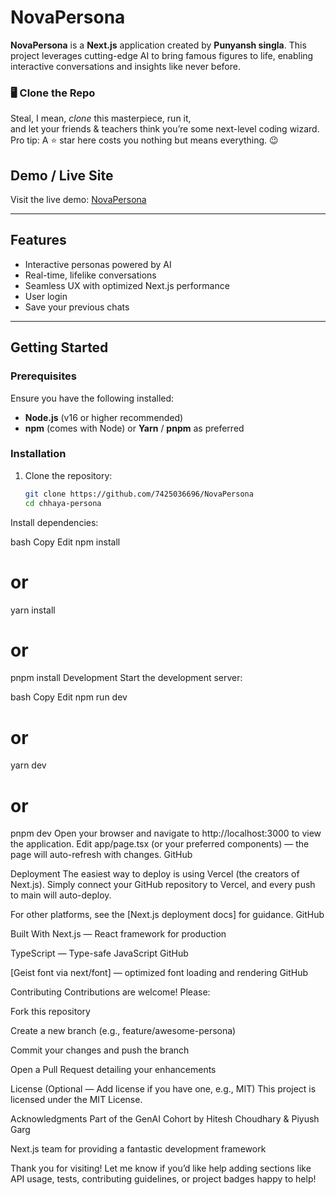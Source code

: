# NovaPersona

**NovaPersona** is a **Next.js** application created by **Punyansh singla**. This project leverages cutting-edge AI to bring famous figures to life, enabling interactive conversations and insights like never before.

### 🖥️ Clone the Repo

Steal, I mean, *clone* this masterpiece, run it,  
and let your friends & teachers think you’re some next-level coding wizard.  
Pro tip: A ⭐ star here costs you nothing but means everything. 😉

## Demo / Live Site

Visit the live demo: [NovaPersona](https://iwilladdit/)

---


## Features

- Interactive personas powered by AI  
- Real-time, lifelike conversations  
- Seamless UX with optimized Next.js performance  
- User login
- Save your previous chats

---

## Getting Started

### Prerequisites

Ensure you have the following installed:

- **Node.js** (v16 or higher recommended)  
- **npm** (comes with Node) or **Yarn** / **pnpm** as preferred  

### Installation

1. Clone the repository:  
   ```bash
   git clone https://github.com/7425036696/NovaPersona
   cd chhaya-persona
Install dependencies:

bash
Copy
Edit
npm install
# or
yarn install
# or
pnpm install
Development
Start the development server:

bash
Copy
Edit
npm run dev
# or
yarn dev
# or
pnpm dev
Open your browser and navigate to http://localhost:3000 to view the application.
Edit app/page.tsx (or your preferred components) — the page will auto-refresh with changes. 
GitHub

Deployment
The easiest way to deploy is using Vercel (the creators of Next.js). Simply connect your GitHub repository to Vercel, and every push to main will auto-deploy.

For other platforms, see the [Next.js deployment docs] for guidance. 
GitHub

Built With
Next.js — React framework for production

TypeScript — Type-safe JavaScript 
GitHub

[Geist font via next/font] — optimized font loading and rendering 
GitHub

<!-- Folder Structure
lua
Copy
Edit
.
├── app/             # Application pages & routing (Next.js app router)
├── component/       # UI components
├── public/          # Static assets
├── type/            # TypeScript types
├── README.md
├── next.config.ts
├── package.json
├── tsconfig.json
├── eslint.config.mjs
├── postcss.config.mjs
└── ... -->
Contributing
Contributions are welcome! Please:

Fork this repository

Create a new branch (e.g., feature/awesome-persona)

Commit your changes and push the branch

Open a Pull Request detailing your enhancements

License
(Optional — Add license if you have one, e.g., MIT)
This project is licensed under the MIT License.

Acknowledgments
Part of the GenAI Cohort by Hitesh Choudhary & Piyush Garg

Next.js team for providing a fantastic development framework


Thank you for visiting! Let me know if you’d like help adding sections like API usage, tests, contributing guidelines, or project badges happy to help!